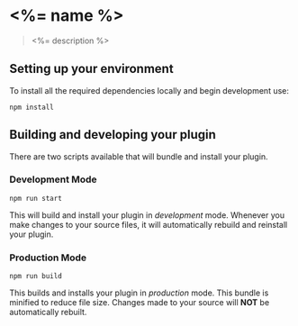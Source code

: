 # <%= name %>

> <%= description %>

## Setting up your environment

To install all the required dependencies locally and begin development use:

```
npm install
```

## Building and developing your plugin

There are two scripts available that will bundle and install your plugin.

### Development Mode

```
npm run start
```

This will build and install your plugin in _development_ mode. Whenever you make changes to your source files, it will automatically rebuild and reinstall your plugin.

### Production Mode

```
npm run build
```

This builds and installs your plugin in _production_ mode. This bundle is minified to reduce file size. Changes made to your source will **NOT** be automatically rebuilt.
